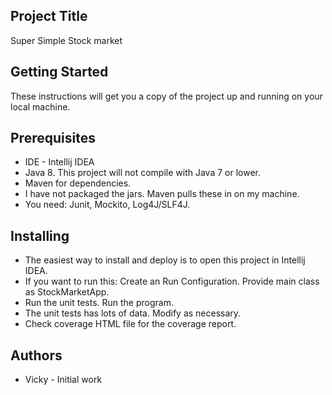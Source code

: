 ## Project Title

Super Simple Stock market

## Getting Started

These instructions will get you a copy of the project up and running on your local machine.

## Prerequisites

*  IDE - Intellij IDEA
*  Java 8. This project will not compile with Java 7 or lower.
*  Maven for dependencies.
*  I have not packaged the jars. Maven pulls these in on my machine.
*  You need: Junit, Mockito, Log4J/SLF4J.

## Installing
* The easiest way to install and deploy is to open this project in Intellij IDEA.
* If you want to run this: Create an Run Configuration. Provide main class as StockMarketApp.
* Run the unit tests. Run the program.
* The unit tests has lots of data. Modify as necessary.
* Check coverage HTML file for the coverage report.


## Authors

* Vicky - Initial work